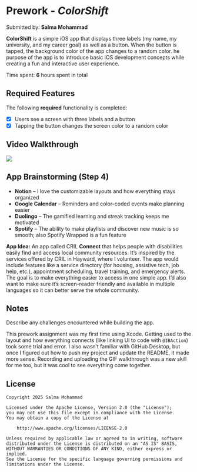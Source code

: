 # Prework - *ColorShift*

Submitted by: **Salma Mohammad**

**ColorShift** is a simple iOS app that displays three labels (my name, my university, and my career goal) as well as a button. When the button is tapped, the background color of the app changes to a random color. he purpose of the app is to introduce basic iOS development concepts while creating a fun and interactive user experience. 

Time spent: **6** hours spent in total

## Required Features

The following **required** functionality is completed:

- [x] Users see a screen with three labels and a button
- [x] Tapping the button changes the screen color to a random color
 
## Video Walkthrough

![](https://i.imgur.com/MQLtYjA.gif)

## App Brainstorming (Step 4)

- **Notion** – I love the customizable layouts and how everything stays organized
- **Google Calendar** – Reminders and color-coded events make planning easier
- **Duolingo** – The gamified learning and streak tracking keeps me motivated
- **Spotify** – The ability to make playlists and discover new music is so smooth; also Spotify Wrapped is a fun feature

**App Idea:**
An app called CRIL **Connect** that helps people with disabilities easily find and access local community resources. It’s inspired by the services offered by CRIL in Hayward, where I volunteer. The app would include features like a service directory (for housing, assistive tech, job help, etc.), appointment scheduling, travel training, and emergency alerts. The goal is to make everything easier to access in one simple app. I’d also want to make sure it’s screen-reader friendly and available in multiple languages so it can better serve the whole community.


## Notes

Describe any challenges encountered while building the app.

This prework assignment was my first time using Xcode. Getting used to the layout and how everything connects (like linking UI to code with `@IBAction`) took some trial and error. I also wasn’t familiar with GitHub Desktop, but once I figured out how to push my project and update the README, it made more sense. Recording and uploading the GIF walkthrough was a new skill for me too, but it was cool to see everything come together.

## License

    Copyright 2025 Salma Mohammad

    Licensed under the Apache License, Version 2.0 (the "License");
    you may not use this file except in compliance with the License.
    You may obtain a copy of the License at

        http://www.apache.org/licenses/LICENSE-2.0

    Unless required by applicable law or agreed to in writing, software
    distributed under the License is distributed on an "AS IS" BASIS,
    WITHOUT WARRANTIES OR CONDITIONS OF ANY KIND, either express or implied.
    See the License for the specific language governing permissions and
    limitations under the License.